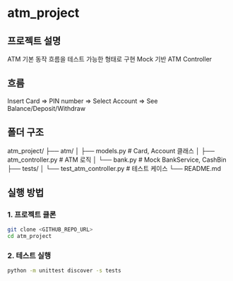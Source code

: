 # atm_project
## 프로젝트 설명
ATM 기본 동작 흐름을 테스트 가능한 형태로 구현
Mock 기반 ATM Controller

## 흐름
Insert Card => PIN number => Select Account => See Balance/Deposit/Withdraw

## 폴더 구조
atm_project/
├── atm/
│   ├── models.py         # Card, Account 클래스
│   ├── atm_controller.py # ATM 로직
│   └── bank.py           # Mock BankService, CashBin
├── tests/
│   └── test_atm_controller.py  # 테스트 케이스
└── README.md

## 실행 방법
### 1. 프로젝트 클론
```bash
git clone <GITHUB_REPO_URL>
cd atm_project
```
### 2. 테스트 실행
```bash
python -m unittest discover -s tests
```
